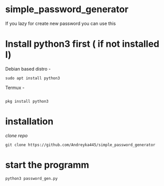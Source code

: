 # simple_password_generator
If you lazy for create new password you can use this
# Install python3 first ( if not installed l)
Debian based distro - 
```
sudo apt install python3
```
Termux -
```

pkg install python3
```

# installation
_clone repo_
```
git clone https://github.com/Andreyka445/simple_password_generator
```
# start the programm
```
python3 password_gen.py
